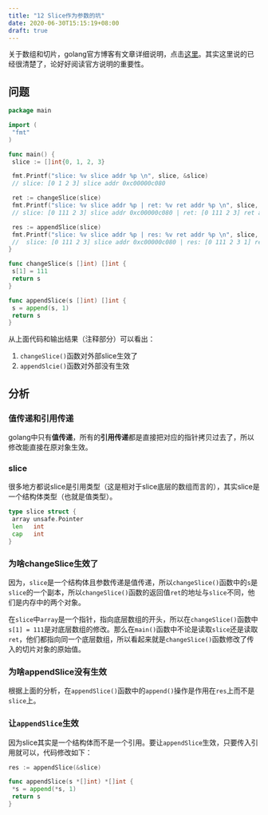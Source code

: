 ```yaml
---
title: "12 Slice作为参数的坑"
date: 2020-06-30T15:15:19+08:00
draft: true
---
```


关于数组和切片，golang官方博客有文章详细说明，点击[这里](https://blog.golang.org/slices)。其实这里说的已经很清楚了，论好好阅读官方说明的重要性。

## 问题

```go
package main

import (
 "fmt"
)

func main() {
 slice := []int{0, 1, 2, 3}

 fmt.Printf("slice: %v slice addr %p \n", slice, &slice)
 // slice: [0 1 2 3] slice addr 0xc00000c080

 ret := changeSlice(slice)
 fmt.Printf("slice: %v slice addr %p | ret: %v ret addr %p \n", slice, &slice, ret, &ret)
 // slice: [0 111 2 3] slice addr 0xc00000c080 | ret: [0 111 2 3] ret addr 0xc00000c0c0

 res := appendSlice(slice)
 fmt.Printf("slice: %v slice addr %p | res: %v ret addr %p \n", slice, &slice, res, &res)
 //  slice: [0 111 2 3] slice addr 0xc00000c080 | res: [0 111 2 3 1] ret addr 0xc00000c120
}

func changeSlice(s []int) []int {
 s[1] = 111
 return s
}

func appendSlice(s []int) []int {
 s = append(s, 1)
 return s
}

```

从上面代码和输出结果（注释部分）可以看出：

1. `changeSlice()`函数对外部slice生效了
2. `appendSlcie()`函数对外部没有生效

## 分析

### 值传递和引用传递

golang中只有**值传递**，所有的**引用传递**都是直接把对应的指针拷贝过去了，所以修改能直接在原对象生效。

### slice

很多地方都说slice是引用类型（这是相对于slice底层的数组而言的），其实slice是一个结构体类型（也就是值类型）。

```go
type slice struct {
 array unsafe.Pointer
 len   int
 cap   int
}
```

### 为啥changeSlice生效了

因为，`slice`是一个结构体且参数传递是值传递，所以`changeSlice()`函数中的`s`是`slice`的一个副本，所以`changeSlice()`函数的返回值`ret`的地址与`slice`不同，他们是内存中的两个对象。

在`slice`中`array`是一个指针，指向底层数组的开头，所以在`changeSlice()`函数中`s[1] = 111`是对底层数组的修改。那么在`main()`函数中不论是读取`slice`还是读取`ret`，他们都指向同一个底层数组，所以看起来就是`changeSlice()`函数修改了传入的切片对象的原始值。

### 为啥appendSlice没有生效

根据上面的分析，在`appendSlice()`函数中的`append()`操作是作用在`res`上而不是`slice`上。

### 让`appendSlice`生效

因为slice其实是一个结构体而不是一个引用。要让`appendSlice`生效，只要传入引用就可以，代码修改如下：

```go
res := appendSlice(&slice)

func appendSlice(s *[]int) *[]int {
 *s = append(*s, 1)
 return s
}
```
